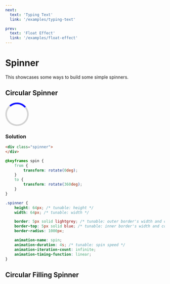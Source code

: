 ```yaml
---
next:
  text: 'Typing Text'
  link: '/examples/typing-text'

prev:
  text: 'Float Effect'
  link: '/examples/float-effect'
---
```


# Spinner

This showcases some ways to build some simple spinners.

## Circular Spinner

<div class="circular-spinner">
</div>

<style>
@keyframes spin {
    from {
        transform: rotate(0deg);
    }
    to {
        transform: rotate(360deg);
    }
}

.circular-spinner {
    height: 64px;
    width: 64px;
    border: 5px solid lightgrey;
    border-top: 5px solid blue;
    border-radius: 1000px;

    animation-name: spin;
    animation-duration: 4s;
    animation-iteration-count: infinite;
    animation-timing-function: linear;
}
</style>

### Solution

```html
<div class="spinner">
</div>
```

```css
@keyframes spin {
    from {
        transform: rotate(0deg);
    }
    to {
        transform: rotate(360deg);
    }
}

.spinner {
    height: 64px; /* tunable: height */
    width: 64px; /* tunable: width */

    border: 5px solid lightgrey; /* tunable: outer border's width and color */
    border-top: 5px solid blue; /* tunable: inner border's width and color */
    border-radius: 1000px;

    animation-name: spin;
    animation-duration: 4s; /* tunable: spin speed */
    animation-iteration-count: infinite;
    animation-timing-function: linear;
}
```

## Circular Filling Spinner

<canvas id="circular-filling-spinner-canvas" width="150" height="150" class="filling-spinner"></canvas>

<style>
.filling-spinner {
    animation-name: spin;
    animation-duration: 4s;
    animation-iteration-count: infinite;
    animation-timing-function: linear;
}
</style>

<script>
window.addEventListener("load", () => {
    const ctx = document.getElementById("circular-filling-spinner-canvas").getContext("2d");
    ctx.lineWidth = 8;
    ctx.strokeStyle = "#3498db";
    ctx.lineCap = "round";
    const height = 150;
    const width = 150;
    const rps = 0.5;
    
    function cfsDraw() {
        ctx.clearRect(0, 0, width, height);
        const s = Date.now() / 1000;
        const progress = 2 / 3 * Math.sin(s * Math.PI * 2 * rps) + 1 / 3;
        ctx.beginPath();
        ctx.arc(width / 2, height / 2, width / 2.5, -Math.PI / 2, 3 * Math.PI / 2 * progress, true);
        ctx.stroke();
        
        window.requestAnimationFrame(cfsDraw); 
    }
    
    window.requestAnimationFrame(cfsDraw);
});
</script>
